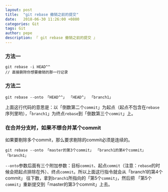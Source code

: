 ```yaml
---
layout: post
title:  "git rebase 撤销之前的提交"
date:   2018-06-30 11:26:00 +0800
categories: Git
tags: Git
author: pepe
description: 『 git rebase 撤销之前的提交 』
---
```


### **方法一**
```
git rebase -i HEAD^^
// 直接删除你想要撤销的那一行记录
```

### **方法二**
```
git rebase --onto 「HEAD^^」 「HEAD^」 「branch1」
```
上面这行代码的意思是：以「倒数第二个`commit`」为起点（起点不包含在`rebase`序列里哟），「`branch1`」为终点`rebase`到「倒数第三个`commit`」上。


### **在合并分支时，如果不想合并某个commit**
如果要剔除多个commit，那么要求剔除的commit必须是连续的。

```
git rebase --onto 「master的第3个commit」 「branch1的第4个commit」 「branch1」
```

`--onto`参数后面有三个附加参数：目标`commit`、起点`commit`（注意：`rebase`的时候会把起点排除在外）、终点`commit`。所以上面这行指令就会从「branch1的第4个commit」 往下数，拿到`branch1`所指向的「第5个`commit`」，然后把 「第5个`commit`」重新提交到「master的第3个commit」上去。


























